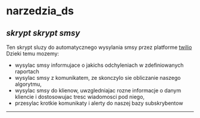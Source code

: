 # narzedzia_ds

## _skrypt skrypt smsy_

Ten skrypt sluzy do automatycznego wysylania smsy przez platforme [twilio](https://www.twilio.com)
Dzieki temu mozemy:
- wysylac smsy informujace o jakichs odchyleniach w zdefiniowanych raportach
- wysylac smsy z komunikatem, ze skonczylo sie obliczanie naszego algorytmu,
- wysylac smsy do klienow, uwzgledniajac rozne informacje o danym kliencie i dostosowujac tresc wiadomosci pod niego,
- przesylac krotkie komunikaty i alerty do naszej bazy subskrybentow 

-------------------
